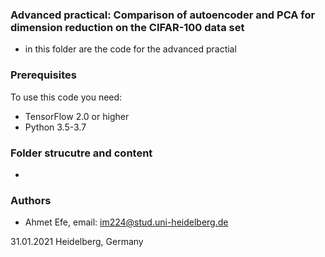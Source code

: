### Advanced practical: Comparison of autoencoder and PCA for dimension reduction on the CIFAR-100 data set ###

+ in this folder are the code for the advanced practial

### Prerequisites ###

To use this code you need:

+ TensorFlow 2.0 or higher
+ Python 3.5-3.7

### Folder strucutre and content  ###

+ 



### Authors ###

+ Ahmet Efe, email: im224@stud.uni-heidelberg.de

31.01.2021 Heidelberg, Germany
